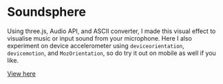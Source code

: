# Soundsphere

Using three.js, Audio API, and ASCII converter, I made this visual effect to visualise music or input sound from your microphone. Here I also experiment on device accelerometer using `deviceorientation`, `devicemotion`, and `MozOrientation`, so do try it out on mobile as well if you like.

[View here](https://waichungwong.github.io/soundsphere/build)
